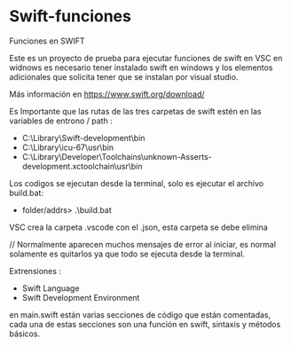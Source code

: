 # Swift-funciones
Funciones en SWIFT

Este es un proyecto de prueba para ejecutar funciones de swift en VSC en widnows
es necesario tener instalado swift en windows y los elementos adicionales que 
solicita tener que se instalan por visual studio. 

Más información en https://www.swift.org/download/

Es Importante que las rutas de las tres carpetas de swift estén en las variables de entrono / path :
* C:\Library\Swift-development\bin
* C:\Library\icu-67\usr\bin
* C:\Library\Developer\Toolchains\unknown-Asserts-development.xctoolchain\usr\bin

Los codigos se ejecutan desde la terminal, solo es ejecutar el archivo build.bat: 
* folder/addrs> .\build.bat

VSC crea la carpeta .vscode con el .json, esta carpeta se debe elimina

// Normalmente aparecen muchos mensajes de error al iniciar, es normal solamente es quitarlos ya que todo se ejecuta desde la terminal.

Extrensiones :
* Swift Language
* Swift Development Environment


en main.swift están varias secciones de código que están comentadas, cada una de estas secciones
son una función en swift, sintaxis y métodos básicos.



